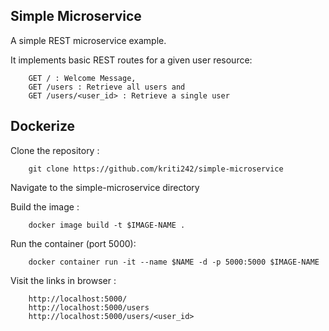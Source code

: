 Simple Microservice
----------------------
A simple REST microservice example.

It implements basic REST routes for a given user resource:

        GET / : Welcome Message, 
        GET /users : Retrieve all users and
        GET /users/<user_id> : Retrieve a single user
              
Dockerize
--------
Clone the repository : 

        git clone https://github.com/kriti242/simple-microservice

Navigate to the simple-microservice directory 

Build the image :

        docker image build -t $IMAGE-NAME .
        
Run the container (port 5000): 

        docker container run -it --name $NAME -d -p 5000:5000 $IMAGE-NAME

Visit the links in browser : 

        http://localhost:5000/
        http://localhost:5000/users
        http://localhost:5000/users/<user_id>
